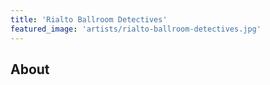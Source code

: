 ```yaml
---
title: 'Rialto Ballroom Detectives'
featured_image: 'artists/rialto-ballroom-detectives.jpg'
---
```


## About


